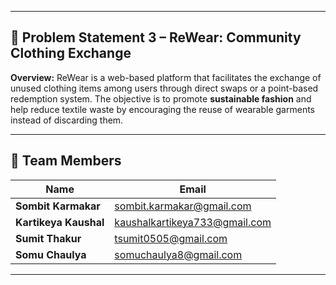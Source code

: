 
---

## 🧵 Problem Statement 3 – ReWear: Community Clothing Exchange

**Overview:**
ReWear is a web-based platform that facilitates the exchange of unused clothing items among users through direct swaps or a point-based redemption system.
The objective is to promote **sustainable fashion** and help reduce textile waste by encouraging the reuse of wearable garments instead of discarding them.

---

## 👥 Team Members

| Name                  | Email                                                                 |
| --------------------- | --------------------------------------------------------------------- |
| **Sombit Karmakar**   | [sombit.karmakar@gmail.com](mailto:sombitkarmakar@gmail.com)         |
| **Kartikeya Kaushal** | [kaushalkartikeya733@gmail.com](mailto:kaushalkartikeya733@gmail.com) |
| **Sumit Thakur**      | [tsumit0505@gmail.com](mailto:tsumit0505@gmail.com)                   |
| **Somu Chaulya**      | [somuchaulya8@gmail.com](mailto:somuchaulya8@gmail.com)               |

---
